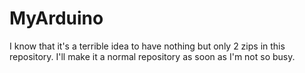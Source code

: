 # MyArduino
I know that it's a terrible idea to have nothing but only 2 zips in this repository. I'll make it a normal repository as soon as I'm not so busy.
